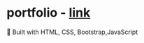 # portfolio - [link](https://64d71b8dd2d5de52f8d98084--neon-donut-2d9fcb.netlify.app)

🔰 Built with HTML, CSS, Bootstrap,JavaScript
